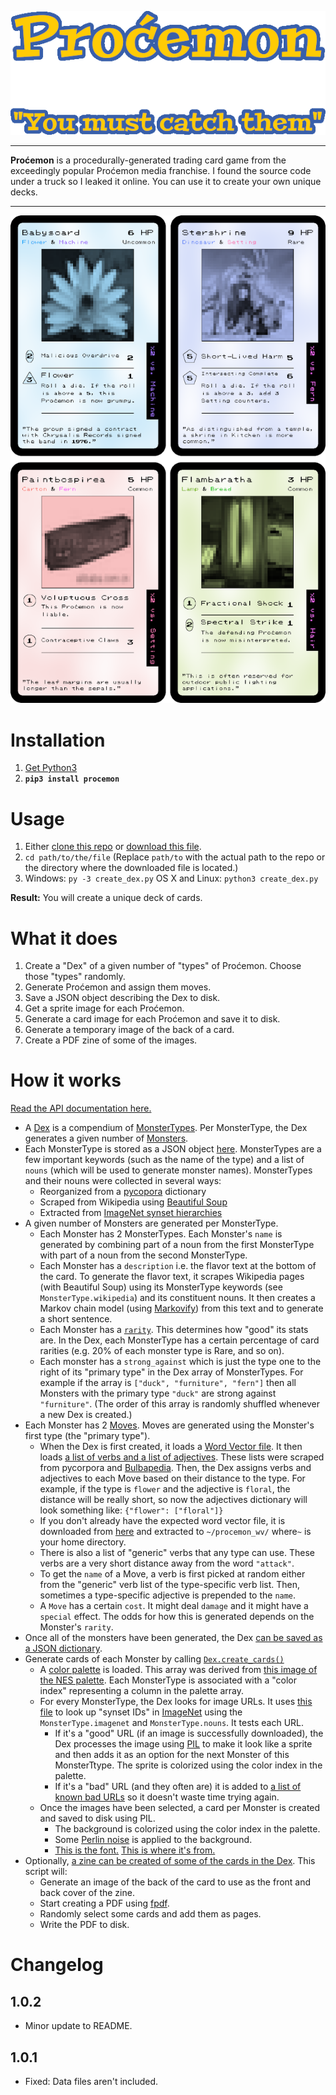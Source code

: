 <p align="center">
<img src="https://github.com/subalterngames/procemon/raw/main/procemon/data/images/logo.png" />
</p>


***

**Proćemon** is a procedurally-generated trading card game from the exceedingly popular Proćemon media franchise. I found the source code under a truck so I leaked it online. You can use it to create your own unique decks.

***

<p align="center">
<img src="https://github.com/subalterngames/procemon/raw/main/doc/images/cards.png" />
</p>

# Installation

1. [Get Python3](https://www.python.org/downloads/)
2. **`pip3 install procemon`**

# Usage

1. Either [clone this repo](https://github.com/subalterngames/procemon) or [download this file](https://raw.githubusercontent.com/subalterngames/procemon/main/create_dex.py).
2. `cd path/to/the/file` (Replace `path/to` with the actual path to the repo or the directory where the downloaded file is located.)
3. Windows: `py -3 create_dex.py` OS X and Linux: `python3 create_dex.py`

**Result:** You will create a unique deck of cards.

# What it does

1. Create a "Dex" of a given number of "types" of Proćemon. Choose those "types" randomly. 
2. Generate Proćemon and assign them moves.
3. Save a JSON object describing the Dex to disk.
4. Get a sprite image for each Proćemon.
5. Generate a card image for each Proćemon and save it to disk.
6. Generate a temporary image of the back of a card.
7. Create a PDF zine of some of the images.

# How it works

[Read the API documentation here.](https://github.com/subalterngames/procemon/tree/main/doc/api)

- A [Dex](https://github.com/subalterngames/procemon/blob/main/doc/api/dex.md) is a compendium of [MonsterTypes](https://github.com/subalterngames/procemon/blob/main/doc/api/monster_type.md). Per MonsterType, the Dex generates a given number of [Monsters](https://github.com/subalterngames/procemon/blob/main/doc/api/monster.md).
- Each MonsterType is stored as a JSON object [here](https://github.com/subalterngames/procemon/tree/main/procemon/data/types). MonsterTypes are a few important keywords (such as the name of the type) and a list of `nouns` (which will be used to generate monster names). MonsterTypes and their nouns were collected in several ways:
  - Reorganized from a [pycopora](https://github.com/aparrish/pycorpora) dictionary
  - Scraped from Wikipedia using [Beautiful Soup](https://www.crummy.com/software/BeautifulSoup/bs4/doc/)
  - Extracted from [ImageNet synset hierarchies](http://image-net.org/download-API)
- A given number of Monsters are generated per MonsterType.
  - Each Monster has 2 MonsterTypes. Each Monster's `name` is generated by combining part of a noun from the first MonsterType with part of a noun from the second MonsterType.
  - Each Monster has a `description` i.e. the flavor text at the bottom of the card. To generate the flavor text, it scrapes Wikipedia pages (with Beautiful Soup) using its MonsterType keywords (see `MonsterType.wikipedia`) and its constituent nouns. It then creates a Markov chain model (using [Markovify](https://github.com/jsvine/markovify)) from this text and to generate a short sentence.
  - Each Monster has a [`rarity`](https://github.com/subalterngames/procemon/blob/main/doc/api/rarity.md). This determines how "good" its stats are. In the Dex, each MonsterType has a certain percentage of card rarities (e.g. 20% of each monster type is Rare, and so on).
  - Each monster has a `strong_against` which is just the type one to the right of its "primary type" in the Dex array of MonsterTypes. For example if the array is `["duck", "furniture", "fern"]` then all Monsters with the primary type `"duck"` are strong against `"furniture"`. (The order of this array is randomly shuffled whenever a new Dex is created.)
- Each Monster has 2 [Moves](https://github.com/subalterngames/procemon/blob/main/doc/api/move.md). Moves are generated using the Monster's first type (the "primary type").
  - When the Dex is first created, it loads a [Word Vector file](https://radimrehurek.com/gensim/models/keyedvectors.html). It then loads [a list of verbs and a list of adjectives](https://github.com/subalterngames/procemon/tree/main/procemon/data/moves). These lists were scraped from pycorpora and [Bulbapedia](https://bulbapedia.bulbagarden.net/wiki/List_of_moves). Then, the Dex assigns verbs and adjectives to each Move based on their distance to the type. For example, if the type is `flower` and the adjective is `floral`, the distance will be really short, so now the adjectives dictionary will look something like: `{"flower": ["floral"]}`
  - If you don't already have the expected word vector file, it is downloaded from [here](https://github.com/subalterngames/procemon/releases/download/wv/glove.zip) and extracted to `~/procemon_wv/` where`~` is your home directory.
  - There is also a list of "generic" verbs that any type can use. These verbs are a very short distance away from the word `"attack"`.
  - To get the `name` of a Move, a verb is first picked at random either from the "generic" verb list of the type-specific verb list. Then, sometimes a type-specific adjective is prepended to the `name`.
  - A `Move` has a certain `cost`. It might deal `damage` and it might have a `special` effect. The odds for how this is generated depends on the Monster's `rarity`.
- Once all of the monsters have been generated, the Dex [can be saved as a JSON dictionary](https://github.com/subalterngames/procemon/blob/main/doc/api/dex.md#write_json).
- Generate cards of each Monster by calling [`Dex.create_cards()`](https://github.com/subalterngames/procemon/blob/main/doc/api/dex.md#create_cards)
  - A [color palette](https://github.com/subalterngames/procemon/blob/main/procemon/data/images/palette.npy) is loaded. This array was derived from [this image of the NES palette](https://en.wikipedia.org/wiki/List_of_video_game_console_palettes#/media/File:NES_palette.png). Each MonsterType is associated with a "color index" representing a column in the palette array.
  - For every MonsterType, the Dex looks for image URLs. It uses [this file](https://github.com/subalterngames/procemon/blob/main/procemon/data/images/imagenet_wnids.json) to look up "synset IDs" in [ImageNet](http://image-net.org/download-API) using the `MonsterType.imagenet` and `MonsterType.nouns`. It tests each URL. 
    - If it's a "good" URL (if an image is successfully downloaded), the Dex processes the image using [PIL](https://pillow.readthedocs.io/en/stable/) to make it look like a sprite and then adds it as an option for the next Monster of this MonsterTtype. The sprite is colorized using the color index in the palette.
    - If it's a "bad" URL (and they often are) it is added to [a list of known bad URLs](https://github.com/subalterngames/procemon/blob/main/procemon/data/images/bad_image_urls.txt) so it doesn't waste time trying again.
  - Once the images have been selected, a card per Monster is created and saved to disk using PIL.
    - The background is colorized using the color index in the palette.
    - Some [Perlin noise](https://github.com/pvigier/perlin-numpy) is applied to the background.
    - [This is the font.](https://github.com/subalterngames/procemon/blob/main/procemon/data/fonts/pokemon-classic.ttf) [This is where it's from.](https://fontstruct.com/fontstructions/show/1819053/pokemon-classic-6)
- Optionally, [a zine can be created of some of the cards in the Dex](https://github.com/subalterngames/procemon/blob/main/doc/api/zine.md). This script will:
  - Generate an image of the back of the card to use as the front and back cover of the zine. 
  - Start creating a PDF using [fpdf](https://pypi.org/project/fpdf/).
  - Randomly select some cards and add them as pages.
  - Write the PDF to disk.

# Changelog

## 1.0.2

- Minor update to README.

## 1.0.1

- Fixed: Data files aren't included.